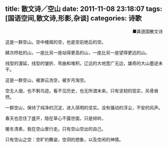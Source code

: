 title: 散文诗／空山
date: 2011-11-08 23:18:07
tags: [国语空间,散文诗,形影,杂谈]
categories: 诗歌
---
 <p align="right">■龚道国散文诗</p> 
 <p>这是一群空山。空中楼阁的空，也是空前绝后的空。</p> 
 <p>鳞次栉枇的山，一座比另一座站得更高的山，一座比另一座望得更远的山。</p> 
 <p>线型的漫延，线型的皱折、弯曲和堆积。辽远的大地宽广无边，雄奇的大山墨迹未干。</p> 
 <p>这是一群空山，被渺云洗空，被岁月淘空。</p> 
 <p>空无人烟，也不剩鸟迹。看不见历史，也无所谓未来。只有坚韧的现实，风骨耸然。</p> 
<!-- more --><p>一群空山，保持了纯净的沉淀，进入简明的坚实。没有骚动的浮尘，不安的风声。</p> 
 <p>春天也忍住了盛开，隐在草心不露世面，只是倾听。</p> 
 <p>暖冬清素，我在空山里行走。只有空山空出的自己。</p> 
 <p>只有空山之空：空旷的舞姿，空洞的想象，以及空闲的神情。</p> 
